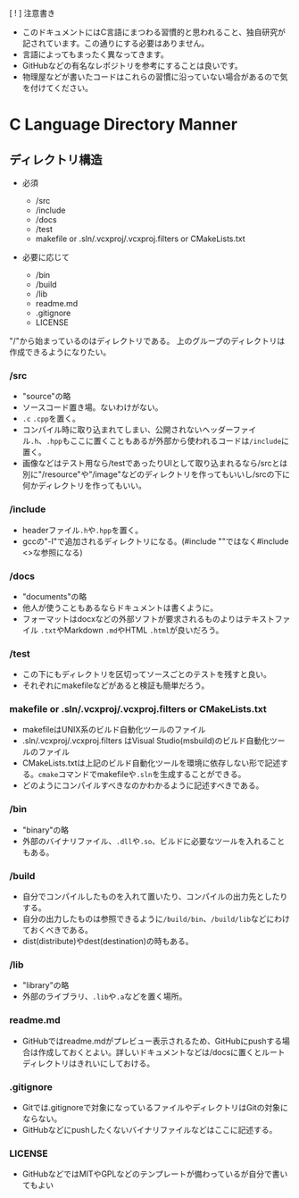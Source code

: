 <!--

This document is written in Markdown.
You can preview on such as VisualStudio Code.
If you want to know more, search with "vscode markdown" or refer to official document https://code.visualstudio.com/Docs/languages/markdown .

-->

[ ! ] 注意書き

- このドキュメントにはC言語にまつわる習慣的と思われること、独自研究が記されています。この通りにする必要はありません。
- 言語によってもまったく異なってきます。
- GitHubなどの有名なレポジトリを参考にすることは良いです。
- 物理屋などが書いたコードはこれらの習慣に沿っていない場合があるので気を付けてください。

# C Language Directory Manner

## ディレクトリ構造

- 必須
	- /src
	- /include
	- /docs
	- /test
	- makefile or .sln/.vcxproj/.vcxproj.filters or CMakeLists.txt

- 必要に応じて
	- /bin
	- /build
	- /lib
	- readme.md
	- .gitignore
	- LICENSE

"/"から始まっているのはディレクトリである。
上のグループのディレクトリは作成できるようになりたい。


### /src

- "source"の略
- ソースコード置き場。ないわけがない。
- `.c` `.cpp`を置く。
- コンパイル時に取り込まれてしまい、公開されないヘッダーファイル`.h`、`.hpp`もここに置くこともあるが外部から使われるコードは`/include`に置く。
- 画像などはテスト用なら/testであったりUIとして取り込まれるなら/srcとは別に"/resource"や"/image"などのディレクトリを作ってもいいし/srcの下に何かディレクトリを作ってもいい。

### /include

- headerファイル`.h`や`.hpp`を置く。
- gccの"-I"で追加されるディレクトリになる。(#include ""ではなく#include <>な参照になる)

### /docs

- "documents"の略
- 他人が使うこともあるならドキュメントは書くように。
- フォーマットはdocxなどの外部ソフトが要求されるものよりはテキストファイル `.txt`やMarkdown `.md`やHTML `.html`が良いだろう。

### /test
- この下にもディレクトリを区切ってソースごとのテストを残すと良い。
- それぞれにmakefileなどがあると検証も簡単だろう。

### makefile or .sln/.vcxproj/.vcxproj.filters or CMakeLists.txt
- makefileはUNIX系のビルド自動化ツールのファイル
- .sln/.vcxproj/.vcxproj.filters はVisual Studio(msbuild)のビルド自動化ツールのファイル
- CMakeLists.txtは上記のビルド自動化ツールを環境に依存しない形で記述する。`cmake`コマンドでmakefileや`.sln`を生成することができる。
- どのようにコンパイルすべきなのかわかるように記述すべきである。

### /bin

- "binary"の略
- 外部のバイナリファイル、`.dll`や`.so`、ビルドに必要なツールを入れることもある。

### /build

- 自分でコンパイルしたものを入れて置いたり、コンパイルの出力先としたりする。
- 自分の出力したものは参照できるように`/build/bin`、`/build/lib`などにわけておくべきである。
- dist(distribute)やdest(destination)の時もある。

### /lib

- "library"の略
- 外部のライブラリ、`.lib`や`.a`などを置く場所。


### readme.md

- GitHubではreadme.mdがプレビュー表示されるため、GitHubにpushする場合は作成しておくとよい。詳しいドキュメントなどは/docsに置くとルートディレクトリはきれいにしておける。

### .gitignore

- Gitでは.gitignoreで対象になっているファイルやディレクトリはGitの対象にならない。
- GitHubなどにpushしたくないバイナリファイルなどはここに記述する。

### LICENSE

- GitHubなどではMITやGPLなどのテンプレートが備わっているが自分で書いてもよい


<!-- Written by Croyfet in 2022-->
